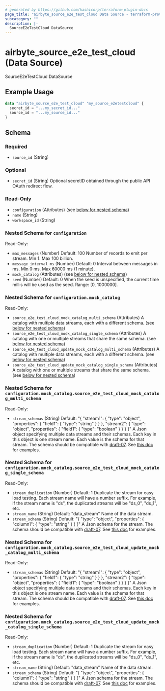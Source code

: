 ```yaml
---
# generated by https://github.com/hashicorp/terraform-plugin-docs
page_title: "airbyte_source_e2e_test_cloud Data Source - terraform-provider-airbyte"
subcategory: ""
description: |-
  SourceE2eTestCloud DataSource
---
```


# airbyte_source_e2e_test_cloud (Data Source)

SourceE2eTestCloud DataSource

## Example Usage

```terraform
data "airbyte_source_e2e_test_cloud" "my_source_e2etestcloud" {
  secret_id = "...my_secret_id..."
  source_id = "...my_source_id..."
}
```

<!-- schema generated by tfplugindocs -->
## Schema

### Required

- `source_id` (String)

### Optional

- `secret_id` (String) Optional secretID obtained through the public API OAuth redirect flow.

### Read-Only

- `configuration` (Attributes) (see [below for nested schema](#nestedatt--configuration))
- `name` (String)
- `workspace_id` (String)

<a id="nestedatt--configuration"></a>
### Nested Schema for `configuration`

Read-Only:

- `max_messages` (Number) Default: 100
Number of records to emit per stream. Min 1. Max 100 billion.
- `message_interval_ms` (Number) Default: 0
Interval between messages in ms. Min 0 ms. Max 60000 ms (1 minute).
- `mock_catalog` (Attributes) (see [below for nested schema](#nestedatt--configuration--mock_catalog))
- `seed` (Number) Default: 0
When the seed is unspecified, the current time millis will be used as the seed. Range: [0, 1000000].

<a id="nestedatt--configuration--mock_catalog"></a>
### Nested Schema for `configuration.mock_catalog`

Read-Only:

- `source_e2e_test_cloud_mock_catalog_multi_schema` (Attributes) A catalog with multiple data streams, each with a different schema. (see [below for nested schema](#nestedatt--configuration--mock_catalog--source_e2e_test_cloud_mock_catalog_multi_schema))
- `source_e2e_test_cloud_mock_catalog_single_schema` (Attributes) A catalog with one or multiple streams that share the same schema. (see [below for nested schema](#nestedatt--configuration--mock_catalog--source_e2e_test_cloud_mock_catalog_single_schema))
- `source_e2e_test_cloud_update_mock_catalog_multi_schema` (Attributes) A catalog with multiple data streams, each with a different schema. (see [below for nested schema](#nestedatt--configuration--mock_catalog--source_e2e_test_cloud_update_mock_catalog_multi_schema))
- `source_e2e_test_cloud_update_mock_catalog_single_schema` (Attributes) A catalog with one or multiple streams that share the same schema. (see [below for nested schema](#nestedatt--configuration--mock_catalog--source_e2e_test_cloud_update_mock_catalog_single_schema))

<a id="nestedatt--configuration--mock_catalog--source_e2e_test_cloud_mock_catalog_multi_schema"></a>
### Nested Schema for `configuration.mock_catalog.source_e2e_test_cloud_mock_catalog_multi_schema`

Read-Only:

- `stream_schemas` (String) Default: "{ \"stream1\": { \"type\": \"object\", \"properties\": { \"field1\": { \"type\": \"string\" } } }, \"stream2\": { \"type\": \"object\", \"properties\": { \"field1\": { \"type\": \"boolean\" } } } }"
A Json object specifying multiple data streams and their schemas. Each key in this object is one stream name. Each value is the schema for that stream. The schema should be compatible with <a href="https://json-schema.org/draft-07/json-schema-release-notes.html">draft-07</a>. See <a href="https://cswr.github.io/JsonSchema/spec/introduction/">this doc</a> for examples.


<a id="nestedatt--configuration--mock_catalog--source_e2e_test_cloud_mock_catalog_single_schema"></a>
### Nested Schema for `configuration.mock_catalog.source_e2e_test_cloud_mock_catalog_single_schema`

Read-Only:

- `stream_duplication` (Number) Default: 1
Duplicate the stream for easy load testing. Each stream name will have a number suffix. For example, if the stream name is "ds", the duplicated streams will be "ds_0", "ds_1", etc.
- `stream_name` (String) Default: "data_stream"
Name of the data stream.
- `stream_schema` (String) Default: "{ \"type\": \"object\", \"properties\": { \"column1\": { \"type\": \"string\" } } }"
A Json schema for the stream. The schema should be compatible with <a href="https://json-schema.org/draft-07/json-schema-release-notes.html">draft-07</a>. See <a href="https://cswr.github.io/JsonSchema/spec/introduction/">this doc</a> for examples.


<a id="nestedatt--configuration--mock_catalog--source_e2e_test_cloud_update_mock_catalog_multi_schema"></a>
### Nested Schema for `configuration.mock_catalog.source_e2e_test_cloud_update_mock_catalog_multi_schema`

Read-Only:

- `stream_schemas` (String) Default: "{ \"stream1\": { \"type\": \"object\", \"properties\": { \"field1\": { \"type\": \"string\" } } }, \"stream2\": { \"type\": \"object\", \"properties\": { \"field1\": { \"type\": \"boolean\" } } } }"
A Json object specifying multiple data streams and their schemas. Each key in this object is one stream name. Each value is the schema for that stream. The schema should be compatible with <a href="https://json-schema.org/draft-07/json-schema-release-notes.html">draft-07</a>. See <a href="https://cswr.github.io/JsonSchema/spec/introduction/">this doc</a> for examples.


<a id="nestedatt--configuration--mock_catalog--source_e2e_test_cloud_update_mock_catalog_single_schema"></a>
### Nested Schema for `configuration.mock_catalog.source_e2e_test_cloud_update_mock_catalog_single_schema`

Read-Only:

- `stream_duplication` (Number) Default: 1
Duplicate the stream for easy load testing. Each stream name will have a number suffix. For example, if the stream name is "ds", the duplicated streams will be "ds_0", "ds_1", etc.
- `stream_name` (String) Default: "data_stream"
Name of the data stream.
- `stream_schema` (String) Default: "{ \"type\": \"object\", \"properties\": { \"column1\": { \"type\": \"string\" } } }"
A Json schema for the stream. The schema should be compatible with <a href="https://json-schema.org/draft-07/json-schema-release-notes.html">draft-07</a>. See <a href="https://cswr.github.io/JsonSchema/spec/introduction/">this doc</a> for examples.


